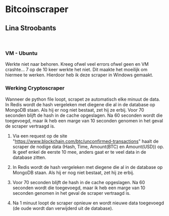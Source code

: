 # Bitcoinscraper
## Lina Stroobants

<br>

### VM - Ubuntu
Werkte niet naar behoren. Kreeg ofwel veel errors ofwel geen en VM crashte... 7 op de 10 keer werkte het niet.
Dit maakte het moeilijk om hiermee te werken. Hierdoor heb ik deze scraper in Windows gemaakt.
<br> 

### Werking Cryptoscraper
Wanneer de python file loopt, scrapet ze automatisch elke minuut de data. In Redis wordt de hash vergeleken met diegene die al in de database op MongoDB staan. Als hij er nog niet bestaat, zet hij ze erbij. Voor 70 seconden blijft de hash in de cache opgeslagen. Na 60 seconden wordt die toegevoegd, maar ik heb een marge van 10 seconden genomen in het geval de scraper vertraagd is.

1. Via een request op de site "https://www.blockchain.com/btc/unconfirmed-transactions" haalt de scraper de nodige data (Hash, Time, Amount(BTC) en Amount(USD)) op. Ik geef enkel de eerste 10 mee, anders gaat er te veel data in de database zitten.

2. In Redis wordt de hash vergeleken met diegene die al in de database op MongoDB staan. Als hij er nog niet bestaat, zet hij ze erbij.

3. Voor 70 seconden blijft de hash in de cache opgeslagen. Na 60 seconden wordt die toegevoegd, maar ik heb een marge van 10 seconden genomen in het geval de scraper vertraagd is.

4. Na 1 minuut loopt de scraper opnieuw en wordt nieuwe data toegevoegd (de oude wordt dan verwijderd uit de database).